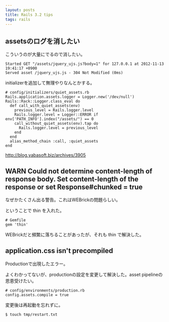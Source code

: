 ```yaml
---
layout: posts
title: Rails 3.2 tips
tags: rails
---
```


## assetsのログを消したい

こういうのが大量にでるので消したい。

    Started GET "/assets/jquery_ujs.js?body=1" for 127.0.0.1 at 2012-11-13 19:41:17 +0900
    Served asset /jquery_ujs.js - 304 Not Modified (0ms)

initializerを追加して無理やりなんとかする。

<pre><code data-language="ruby"># config/initializers/quiet_assets.rb
Rails.application.assets.logger = Logger.new('/dev/null')
Rails::Rack::Logger.class_eval do
  def call_with_quiet_assets(env)
    previous_level = Rails.logger.level
    Rails.logger.level = Logger::ERROR if env['PATH_INFO'].index("/assets/") == 0
    call_without_quiet_assets(env).tap do
      Rails.logger.level = previous_level
    end
  end
  alias_method_chain :call, :quiet_assets
end
</code></pre>

<http://blog.yabasoft.biz/archives/3905>


## WARN  Could not determine content-length of response body. Set content-length of the response or set Response#chunked = true

なぜかたくさん出る警告。これはWEBrickの問題らしい。

ということで thin を入れた。

    # Gemfile
    gem 'thin'

WEBrickだと頻繁に落ちることがあったが、それも thin で解決した。


## application.css isn't precompiled

Productionで出現したエラー。

よくわかってないが、productionの設定を変更して解決した。asset pipelineの恩恵受けたい。

    # config/environments/production.rb
    config.assets.compile = true

変更後は再起動を忘れずに。

    $ touch tmp/restart.txt


